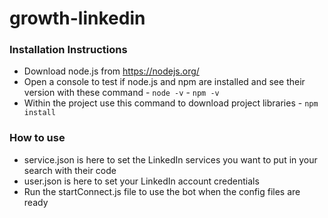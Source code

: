# growth-linkedin

### Installation Instructions

- Download node.js from https://nodejs.org/
- Open a console to test if node.js and npm are installed and see their version with these command 
        - `node -v`
        - `npm -v`
- Within the project use this command to download project libraries 
        - `npm install`

### How to use

- service.json is here to set the LinkedIn services you want to put in your search with their code
- user.json is here to set your LinkedIn account credentials
- Run the startConnect.js file to use the bot when the config files are ready
